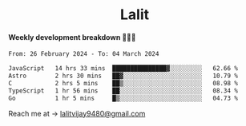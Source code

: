 <h1 align="center">Lalit</h1>

#### Weekly development breakdown 👨🏻‍💻
<!--START_SECTION:waka-->

```txt
From: 26 February 2024 - To: 04 March 2024

JavaScript   14 hrs 33 mins  ███████████████▓░░░░░░░░░   62.66 %
Astro        2 hrs 30 mins   ██▓░░░░░░░░░░░░░░░░░░░░░░   10.79 %
C            2 hrs 5 mins    ██▒░░░░░░░░░░░░░░░░░░░░░░   08.98 %
TypeScript   1 hr 56 mins    ██░░░░░░░░░░░░░░░░░░░░░░░   08.34 %
Go           1 hr 5 mins     █▒░░░░░░░░░░░░░░░░░░░░░░░   04.73 %
```

<!--END_SECTION:waka-->

Reach me at → lalitvijay9480@gmail.com

